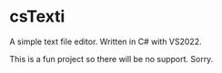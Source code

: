 # csTexti

A simple text file editor.
Written in C# with VS2022.  

This is a fun project so there will be no support. Sorry.

